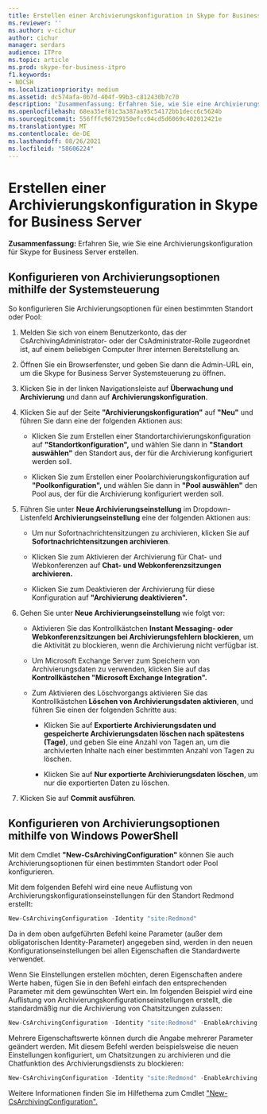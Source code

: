 ```yaml
---
title: Erstellen einer Archivierungskonfiguration in Skype for Business Server
ms.reviewer: ''
ms.author: v-cichur
author: cichur
manager: serdars
audience: ITPro
ms.topic: article
ms.prod: skype-for-business-itpro
f1.keywords:
- NOCSH
ms.localizationpriority: medium
ms.assetid: dc574afa-0b7d-404f-99b3-c812430b7c70
description: 'Zusammenfassung: Erfahren Sie, wie Sie eine Archivierungskonfiguration für Skype for Business Server erstellen.'
ms.openlocfilehash: 68ea35ef81c3a387aa95c54172bb1decc6c5624b
ms.sourcegitcommit: 556fffc96729150efcc04cd5d6069c402012421e
ms.translationtype: MT
ms.contentlocale: de-DE
ms.lasthandoff: 08/26/2021
ms.locfileid: "58606224"
---
```

# <a name="create-an-archiving-configuration-in-skype-for-business-server"></a>Erstellen einer Archivierungskonfiguration in Skype for Business Server

**Zusammenfassung:** Erfahren Sie, wie Sie eine Archivierungskonfiguration für Skype for Business Server erstellen.
  
## <a name="configure-archiving-options-by-using-the-control-panel"></a>Konfigurieren von Archivierungsoptionen mithilfe der Systemsteuerung

So konfigurieren Sie Archivierungsoptionen für einen bestimmten Standort oder Pool: 
  
1. Melden Sie sich von einem Benutzerkonto, das der CsArchivingAdministrator- oder der CsAdministrator-Rolle zugeordnet ist, auf einem beliebigen Computer Ihrer internen Bereitstellung an. 
    
2. Öffnen Sie ein Browserfenster, und geben Sie dann die Admin-URL ein, um die Skype for Business Server Systemsteuerung zu öffnen. 
    
3. Klicken Sie in der linken Navigationsleiste auf **Überwachung und Archivierung** und dann auf **Archivierungskonfiguration**.
    
4. Klicken Sie auf der Seite **"Archivierungskonfiguration"** auf **"Neu"** und führen Sie dann eine der folgenden Aktionen aus: 
    
   - Klicken Sie zum Erstellen einer Standortarchivierungskonfiguration auf **"Standortkonfiguration",** und wählen Sie dann in **"Standort auswählen"** den Standort aus, der für die Archivierung konfiguriert werden soll.
    
   - Klicken Sie zum Erstellen einer Poolarchivierungskonfiguration auf **"Poolkonfiguration",** und wählen Sie dann in **"Pool auswählen"** den Pool aus, der für die Archivierung konfiguriert werden soll.
    
5. Führen Sie unter **Neue Archivierungseinstellung** im Dropdown-Listenfeld **Archivierungseinstellung** eine der folgenden Aktionen aus:
    
   - Um nur Sofortnachrichtensitzungen zu archivieren, klicken Sie auf **Sofortnachrichtensitzungen archivieren**.
    
   - Klicken Sie zum Aktivieren der Archivierung für Chat- und Webkonferenzen auf **Chat- und Webkonferenzsitzungen archivieren.**
    
   - Klicken Sie zum Deaktivieren der Archivierung für diese Konfiguration auf **"Archivierung deaktivieren".**
    
6. Gehen Sie unter **Neue Archivierungseinstellung** wie folgt vor:
    
   - Aktivieren Sie das Kontrollkästchen **Instant Messaging- oder Webkonferenzsitzungen bei Archivierungsfehlern blockieren**, um die Aktivität zu blockieren, wenn die Archivierung nicht verfügbar ist.
    
   - Um Microsoft Exchange Server zum Speichern von Archivierungsdaten zu verwenden, klicken Sie auf das **Kontrollkästchen "Microsoft Exchange Integration".**
    
   - Zum Aktivieren des Löschvorgangs aktivieren Sie das Kontrollkästchen **Löschen von Archivierungsdaten aktivieren**, und führen Sie einen der folgenden Schritte aus:
    
     - Klicken Sie auf **Exportierte Archivierungsdaten und gespeicherte Archivierungsdaten löschen nach spätestens (Tage)**, und geben Sie eine Anzahl von Tagen an, um die archivierten Inhalte nach einer bestimmten Anzahl von Tagen zu löschen.
    
     - Klicken Sie auf **Nur exportierte Archivierungsdaten löschen**, um nur die exportierten Daten zu löschen.
    
7. Klicken Sie auf **Commit ausführen**.
    
## <a name="configure-archiving-options-by-using-windows-powershell"></a>Konfigurieren von Archivierungsoptionen mithilfe von Windows PowerShell

Mit dem Cmdlet **"New-CsArchivingConfiguration"** können Sie auch Archivierungsoptionen für einen bestimmten Standort oder Pool konfigurieren.
  
Mit dem folgenden Befehl wird eine neue Auflistung von Archivierungskonfigurationseinstellungen für den Standort Redmond erstellt:
  
```PowerShell
New-CsArchivingConfiguration -Identity "site:Redmond"
```

Da in dem oben aufgeführten Befehl keine Parameter (außer dem obligatorischen Identity-Parameter) angegeben sind, werden in den neuen Konfigurationseinstellungen bei allen Eigenschaften die Standardwerte verwendet. 
  
Wenn Sie Einstellungen erstellen möchten, deren Eigenschaften andere Werte haben, fügen Sie in den Befehl einfach den entsprechenden Parameter mit dem gewünschten Wert ein. Im folgenden Beispiel wird eine Auflistung von Archivierungskonfigurationseinstellungen erstellt, die standardmäßig nur die Archivierung von Chatsitzungen zulassen:
  
```PowerShell
New-CsArchivingConfiguration -Identity "site:Redmond" -EnableArchiving "ImOnly"
```

Mehrere Eigenschaftswerte können durch die Angabe mehrerer Parameter geändert werden. Mit diesem Befehl werden beispielsweise die neuen Einstellungen konfiguriert, um Chatsitzungen zu archivieren und die Chatfunktion des Archivierungsdiensts zu blockieren:
  
```PowerShell
New-CsArchivingConfiguration -Identity "site:Redmond" -EnableArchiving "ImOnly" -BlockOnArchiveFailure $True
```

Weitere Informationen finden Sie im Hilfethema zum Cmdlet ["New-CsArchivingConfiguration".](/powershell/module/skype/new-csarchivingconfiguration?view=skype-ps)